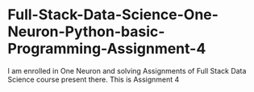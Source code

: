 # Full-Stack-Data-Science-One-Neuron-Python-basic-Programming-Assignment-4
I am enrolled in One Neuron and solving Assignments of Full Stack Data Science course present there. This is Assignment 4
